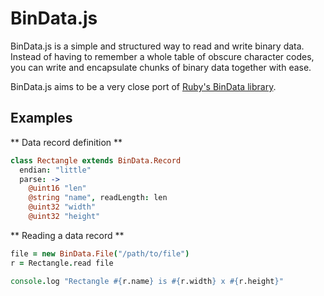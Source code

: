 # BinData.js

BinData.js is a simple and structured way to read and write binary data. Instead of having to remember a whole table of obscure character codes, you can write and encapsulate chunks of binary data together with ease.

BinData.js aims to be a very close port of [Ruby's BinData library](http://bindata.rubyforge.org/).

## Examples

** Data record definition **

``` coffeescript
class Rectangle extends BinData.Record
  endian: "little"
  parse: ->
    @uint16 "len"
    @string "name", readLength: len
    @uint32 "width"
    @uint32 "height"
```

** Reading a data record **

``` coffeescript
file = new BinData.File("/path/to/file")
r = Rectangle.read file

console.log "Rectangle #{r.name} is #{r.width} x #{r.height}"